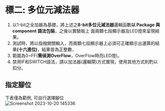 # 標二: 多位元減法器  
1. 以1-bit之全加器為基礎，將上述之<b>8-bit多位元減法器</b>邏輯函數<b>以 Package 與 component 語法包裝</b>，之後以實驗板上 面兩顆七段顯示器及LED燈來呈現結果。
2. 測試時，將以指撥開關輸入，而兩顆七段顯示器上必須可正確顯示出運算的結果<b>(十六進位)</b>，結果皆為正整數，  
3. 範圍為0~FF(<b>需偵測OverFlow</b>，OverFlow時亮LED燈)。   
4. 禁用IF和SWITCH語法，請以加法器(邏輯閘)方式實現，使用其他方式則酌以扣分。

## 指定腳位
下表僅為範例, 可自行選擇腳位  
![Screenshot 2023-10-20 145336](https://github.com/Zocke07/Microprocessor-Based-Systems/assets/91361456/169278af-598d-44ee-903e-08574b9de718)
